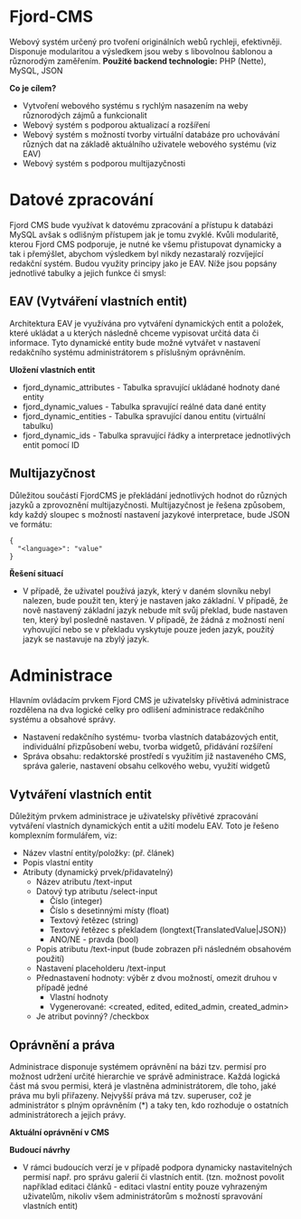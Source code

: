 
# Fjord-CMS

Webový systém určený pro tvoření originálních webů rychleji, efektivněji.  Disponuje modularitou a výsledkem jsou weby s libovolnou šablonou a různorodým zaměřením.
**Použité backend technologie:** PHP (Nette), MySQL, JSON

**Co je cílem?**
-   Vytvoření webového systému s rychlým nasazením na weby různorodých zájmů a funkcionalit
-   Webový systém s podporou aktualizací a rozšíření
-  Webový systém s možností tvorby virtuální databáze pro uchovávání různých dat na základě aktuálního uživatele webového systému (viz EAV)
-   Webový systém s podporou multijazyčnosti

# Datové zpracování
Fjord CMS bude využívat k datovému zpracování a přístupu k databázi MySQL avšak s odlišným přístupem jak je tomu zvyklé. Kvůli modularitě, kterou Fjord CMS podporuje, je nutné ke všemu přistupovat dynamicky a tak i přemýšlet, abychom výsledkem byl nikdy nezastaralý rozvíjející redakční systém. Budou využity principy jako je EAV. Níže jsou popsány jednotlivé tabulky a jejich funkce či smysl:
## EAV (Vytváření vlastních entit)
Architektura EAV je využívána pro vytváření dynamických entit a položek, které ukládat a u kterých následně chceme vypisovat určitá data či informace. Tyto dynamické entity bude možné vytvářet v nastavení redakčního systému administrátorem s příslušným oprávněním.

**Uložení vlastních entit**
-   fjord_dynamic_attributes - Tabulka spravující ukládané hodnoty dané entity
-   fjord_dynamic_values - Tabulka spravující reálné data dané entity
-   fjord_dynamic_entities - Tabulka spravující danou entitu (virtuální tabulku)
-  fjord_dynamic_ids - Tabulka spravující řádky a interpretace jednotlivých entit pomocí ID

## Multijazyčnost
Důležitou součástí FjordCMS je překládání jednotlivých hodnot do různých jazyků a zprovoznění multijazyčnosti. Multijazyčnost je řešena způsobem, kdy každý sloupec s možností nastavení jazykové interpretace, bude JSON ve formátu:

    {
      "<language>": "value"
    }
**Řešení situací**
- V případě, že uživatel používá jazyk, který v daném slovníku nebyl nalezen, bude použit ten, který je nastaven jako základní. V případě, že nově nastavený základní jazyk nebude mít svůj překlad, bude nastaven ten, který byl posledně nastaven. V případě, že žádná z možností není vyhovující nebo se v překladu vyskytuje pouze jeden jazyk, použitý jazyk se nastavuje na zbylý jazyk.
# Administrace
Hlavním ovládacím prvkem Fjord CMS je uživatelsky přívětivá administrace rozdělena na dva logické celky pro odlišení administrace redakčního systému a obsahové správy.
- Nastavení redakčního systému- tvorba vlastních databázových entit, individuální přizpůsobení webu, tvorba widgetů, přidávání rozšíření
-  Správa obsahu: redaktorské prostředí s využitím již nastaveného CMS, správa galerie, nastavení obsahu celkového webu, využití widgetů

## Vytváření vlastních entit
Důležitým prvkem administrace je uživatelsky přívětivé zpracování vytváření vlastních dynamických entit a užití modelu EAV. Toto je řešeno komplexním formulářem, viz:
-   Název vlastní entity/položky: (př. článek)
-   Popis vlastní entity
-   Atributy (dynamický prvek/přidavatelný)
    -   Název atributu /text-input
    -   Datový typ atributu /select-input
        -   Číslo (integer)
        -   Číslo s desetinnými místy (float)
        -   Textový řetězec (string)
        -   Textový řetězec s překladem (longtext{TranslatedValue|JSON})    
        -   ANO/NE - pravda (bool)
    -   Popis atributu /text-input (bude zobrazen při následném obsahovém použití)
    -   Nastavení placeholderu /text-input
    -   Přednastavení hodnoty: výběr z dvou možností, omezit druhou v případě jedné
        -   Vlastní hodnoty
        -   Vygenerované: <created, edited, edited_admin, created_admin>
    -   Je atribut povinný? /checkbox


## Oprávnění a práva
Administrace disponuje systémem oprávnění na bázi tzv. permisí pro možnost udržení určité hierarchie ve správě administrace. Každá logická část má svou permisi, která je vlastněna administrátorem, dle toho, jaké práva mu byli přiřazeny. Nejvyšší práva má tzv. superuser, což je administrátor s plným oprávněním (*) a taky ten, kdo rozhoduje o ostatních administrátorech a jejich právy.

**Aktuální oprávnění v CMS**

**Budoucí návrhy**
- V rámci budoucích verzí je v případě podpora dynamicky nastavitelných permisí např. pro správu galerií či vlastních entit. (tzn. možnost povolit například editaci článků - editaci vlastní entity pouze vyhrazeným uživatelům, nikoliv všem administrátorům s možností spravování vlastních entit)

